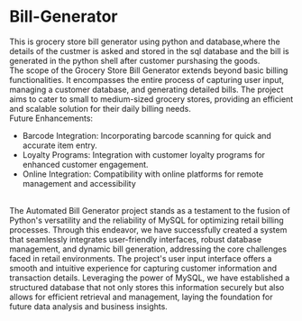 # Bill-Generator
This is grocery store bill generator using python and database,where the details of the custmer is asked and stored in the sql database and the bill is generated in the python shell after customer purshasing the goods.
<br>
The scope of the Grocery Store Bill Generator extends beyond basic billing functionalities. It 
encompasses the entire process of capturing user input, managing a customer database, and 
generating detailed bills. The project aims to cater to small to medium-sized grocery stores, providing 
an efficient and scalable solution for their daily billing needs.
<br>
Future Enhancements:
- Barcode Integration: Incorporating barcode scanning for quick and accurate item 
entry.<br>
- Loyalty Programs: Integration with customer loyalty programs for enhanced customer 
engagement.<br>
- Online Integration: Compatibility with online platforms for remote management and 
accessibility<br>
<br>
The Automated Bill Generator project stands as a testament to the fusion of Python's 
versatility and the reliability of MySQL for optimizing retail billing processes. Through this 
endeavor, we have successfully created a system that seamlessly integrates user-friendly 
interfaces, robust database management, and dynamic bill generation, addressing the core 
challenges faced in retail environments.
The project's user input interface offers a smooth and intuitive experience for capturing 
customer information and transaction details. Leveraging the power of MySQL, we have 
established a structured database that not only stores this information securely but also 
allows for efficient retrieval and management, laying the foundation for future data analysis 
and business insights.
<br>
